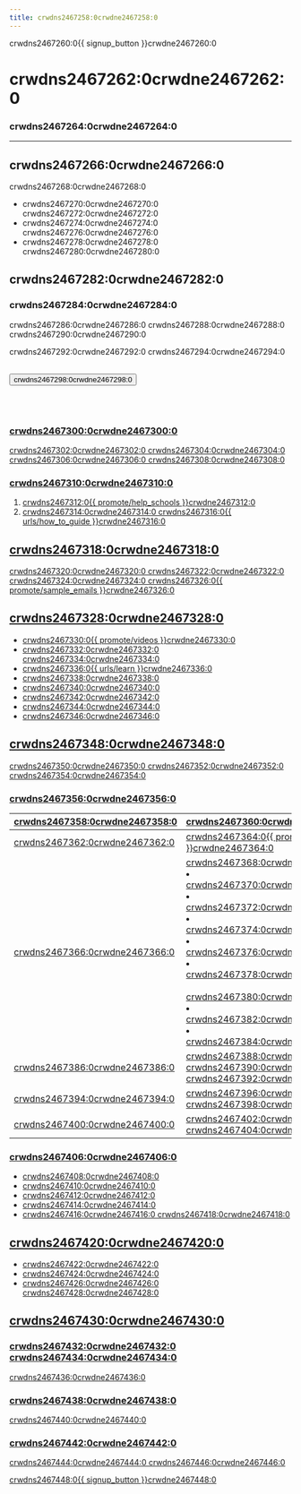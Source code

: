 ```yaml
---
title: crwdns2467258:0crwdne2467258:0
---
```


crwdns2467260:0{{ signup_button }}crwdne2467260:0

# crwdns2467262:0crwdne2467262:0
### crwdns2467264:0crwdne2467264:0

***

## crwdns2467266:0crwdne2467266:0
crwdns2467268:0crwdne2467268:0

- crwdns2467270:0crwdne2467270:0 crwdns2467272:0crwdne2467272:0
- crwdns2467274:0crwdne2467274:0 crwdns2467276:0crwdne2467276:0
- crwdns2467278:0crwdne2467278:0 crwdns2467280:0crwdne2467280:0

## crwdns2467282:0crwdne2467282:0
### crwdns2467284:0crwdne2467284:0
crwdns2467286:0crwdne2467286:0 crwdns2467288:0crwdne2467288:0 crwdns2467290:0crwdne2467290:0

crwdns2467292:0crwdne2467292:0 crwdns2467294:0crwdne2467294:0
<br>
<br>

<a href="crwdns2467296:0crwdne2467296:0"><button>crwdns2467298:0crwdne2467298:0</button>

<br>
<br>

### crwdns2467300:0crwdne2467300:0
crwdns2467302:0crwdne2467302:0 crwdns2467304:0crwdne2467304:0 crwdns2467306:0crwdne2467306:0 crwdns2467308:0crwdne2467308:0

### crwdns2467310:0crwdne2467310:0

1. crwdns2467312:0{{ promote/help_schools }}crwdne2467312:0
2. crwdns2467314:0crwdne2467314:0 crwdns2467316:0{{ urls/how_to_guide }}crwdne2467316:0

## crwdns2467318:0crwdne2467318:0
crwdns2467320:0crwdne2467320:0 crwdns2467322:0crwdne2467322:0 crwdns2467324:0crwdne2467324:0 crwdns2467326:0{{ promote/sample_emails }}crwdne2467326:0

## crwdns2467328:0crwdne2467328:0
- crwdns2467330:0{{ promote/videos }}crwdne2467330:0
- crwdns2467332:0crwdne2467332:0 crwdns2467334:0crwdne2467334:0
- crwdns2467336:0{{ urls/learn }}crwdne2467336:0
- crwdns2467338:0crwdne2467338:0
- crwdns2467340:0crwdne2467340:0
- crwdns2467342:0crwdne2467342:0
- crwdns2467344:0crwdne2467344:0
- crwdns2467346:0crwdne2467346:0

## crwdns2467348:0crwdne2467348:0
crwdns2467350:0crwdne2467350:0 crwdns2467352:0crwdne2467352:0 crwdns2467354:0crwdne2467354:0

### crwdns2467356:0crwdne2467356:0

| crwdns2467358:0crwdne2467358:0 | crwdns2467360:0crwdne2467360:0                                                                                                                                                                                                                                                                      |
| ------------------------------ | --------------------------------------------------------------------------------------------------------------------------------------------------------------------------------------------------------------------------------------------------------------------------------------------------- |
| crwdns2467362:0crwdne2467362:0 | crwdns2467364:0{{ promote/videos }}crwdne2467364:0                                                                                                                                                                                                                                                  |
| crwdns2467366:0crwdne2467366:0 | crwdns2467368:0crwdne2467368:0</ul><li>crwdns2467370:0crwdne2467370:0</li><li>crwdns2467372:0crwdne2467372:0</li><li>crwdns2467374:0crwdne2467374:0</li><li>crwdns2467376:0crwdne2467376:0</li><li>crwdns2467378:0crwdne2467378:0</li><br>crwdns2467380:0crwdne2467380:0</br> <li> crwdns2467382:0crwdne2467382:0 </li><li> crwdns2467384:0crwdne2467384:0</ul> |
| crwdns2467386:0crwdne2467386:0 | crwdns2467388:0crwdne2467388:0 crwdns2467390:0crwdne2467390:0 crwdns2467392:0crwdne2467392:0                                                                                                                                                                                                        |
| crwdns2467394:0crwdne2467394:0 | crwdns2467396:0crwdne2467396:0 crwdns2467398:0crwdne2467398:0                                                                                                                                                                                                                                       |
| crwdns2467400:0crwdne2467400:0 | crwdns2467402:0crwdne2467402:0 crwdns2467404:0crwdne2467404:0                                                                                                                                                                                                                                       |

### crwdns2467406:0crwdne2467406:0
- crwdns2467408:0crwdne2467408:0
- crwdns2467410:0crwdne2467410:0
- crwdns2467412:0crwdne2467412:0
- crwdns2467414:0crwdne2467414:0
- crwdns2467416:0crwdne2467416:0 crwdns2467418:0crwdne2467418:0

## crwdns2467420:0crwdne2467420:0
- crwdns2467422:0crwdne2467422:0
- crwdns2467424:0crwdne2467424:0
- crwdns2467426:0crwdne2467426:0 crwdns2467428:0crwdne2467428:0

## crwdns2467430:0crwdne2467430:0

### crwdns2467432:0crwdne2467432:0 crwdns2467434:0crwdne2467434:0
crwdns2467436:0crwdne2467436:0

### crwdns2467438:0crwdne2467438:0
crwdns2467440:0crwdne2467440:0

### crwdns2467442:0crwdne2467442:0
crwdns2467444:0crwdne2467444:0 crwdns2467446:0crwdne2467446:0



crwdns2467448:0{{ signup_button }}crwdne2467448:0

